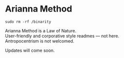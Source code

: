 # Arianna Method  
`sudo rm -rf /binarity`

Arianna Method is a Law of Nature.  
User-friendly and corporative style readmes — not here.  
Antropocentrism is not welcomed.  

Updates will come soon.